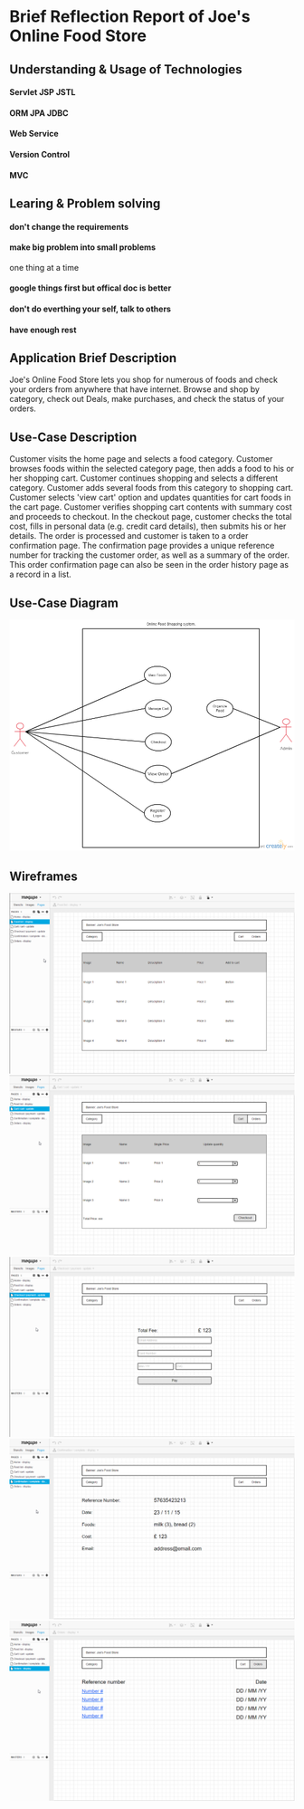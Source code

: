 # Brief Reflection Report of Joe's Online Food Store
## Understanding & Usage of Technologies

#### Servlet JSP JSTL
#### ORM JPA JDBC
#### Web Service
#### Version Control
#### MVC

## Learing & Problem solving
#### don't change the requirements
#### make big problem into small problems
one thing at a time
#### google things first but offical doc is better
#### don't do everthing your self, talk to others
#### have enough rest

## Application Brief Description
Joe's Online Food Store lets you shop for numerous of foods and check your orders from anywhere that have internet. Browse and shop by category, check out Deals, make purchases, and check the status of your orders.

## Use-Case Description
Customer visits the home page and selects a food category. Customer browses foods within the selected category page, then adds a food to his or her shopping cart. Customer continues shopping and selects a different category. Customer adds several foods from this category to shopping cart. Customer selects 'view cart' option and updates quantities for cart foods in the cart page. Customer verifies shopping cart contents with summary cost and proceeds to checkout. In the checkout page, customer checks the total cost, fills in personal data (e.g. credit card details), then submits his or her details. The order is processed and customer is taken to a order confirmation page. The confirmation page provides a unique reference number for tracking the customer order, as well as a summary of the order. This order confirmation page can also be seen in the order history page as a record in a list.

## Use-Case Diagram 
 ![use case diagram](https://raw.githubusercontent.com/sfpprxy/myhub/master/java-project/Use%20Case%20Diagram.png)
 
## Wireframes
 ![food](https://raw.githubusercontent.com/sfpprxy/myhub/master/java-project/food.png)
 ![cart](https://raw.githubusercontent.com/sfpprxy/myhub/master/java-project/cart.png)
 ![checkout](https://raw.githubusercontent.com/sfpprxy/myhub/master/java-project/checkout.png)
 ![confirm](https://raw.githubusercontent.com/sfpprxy/myhub/master/java-project/confirm.png)
 ![orders](https://raw.githubusercontent.com/sfpprxy/myhub/master/java-project/orders.png)
 

